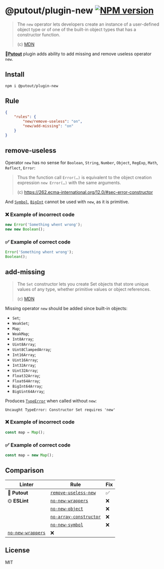 # @putout/plugin-new [![NPM version][NPMIMGURL]][NPMURL]

[NPMIMGURL]: https://img.shields.io/npm/v/@putout/plugin-new.svg?style=flat&longCache=true
[NPMURL]: https://npmjs.org/package/@putout/plugin-new "npm"

> The `new` operator lets developers create an instance of a user-defined object type or of one of the built-in object types that has a constructor function.
>
> (c) [MDN](https://developer.mozilla.org/en-US/docs/Web/JavaScript/Reference/Operators/new)

🐊[**Putout**](https://github.com/coderaiser/putout) plugin adds ability to add missing and remove useless operator `new`.

## Install

```
npm i @putout/plugin-new
```

## Rule

```json
{
    "rules": {
        "new/remove-useless": "on",
        "new/add-missing": "on"
    }
}
```

## remove-useless

Operator `new` has no sense for `Boolean`, `String`, `Number`, `Object`, `RegExp`, `Math`, `Reflect`, `Error`:

> Thus the function call `Error(…)` is equivalent to the object creation expression `new Error(…)` with the same arguments.
>
> (c) https://262.ecma-international.org/12.0/#sec-error-constructor

And [`Symbol`](https://developer.mozilla.org/en-US/docs/Web/JavaScript/Reference/Global_Objects/Symbol), [`BigInt`](https://developer.mozilla.org/en-US/docs/Web/JavaScript/Reference/Global_Objects/BigInt) cannot be used with `new`, as it is primitive.

### ❌ Example of incorrect code

```js
new Error('Something whent wrong');
new new Boolean();
```

### ✅ Example of correct code

```js
Error('Something whent wrong');
Boolean();
```

## add-missing

> The `Set` constructor lets you create Set objects that store unique values of any type, whether primitive values or object references.
>
> (c) [MDN](https://developer.mozilla.org/en-US/docs/Web/JavaScript/Reference/Global_Objects/Set/Set)

Missing operator `new` should be added since built-in objects:

- `Set`;
- `WeakSet`;
- `Map`;
- `WeakMap`;
- `Int8Array`;
- `Uint8Array`;
- `Uint8ClampedArray`;
- `Int16Array`;
- `Uint16Array`;
- `Int32Array`;
- `Uint32Array`;
- `Float32Array`;
- `Float64Array`;
- `BigInt64Array`;
- `BigUint64Array`;

Produces [`TypeError`](https://developer.mozilla.org/en-US/docs/Web/JavaScript/Reference/Global_Objects/TypeError) when called without `new`:

```
Uncaught TypeError: Constructor Set requires 'new'
```

### ❌ Example of incorrect code

```js
const map = Map();
```

### ✅ Example of correct code

```js
const map = new Map();
```

## Comparison

Linter | Rule | Fix
--------|-------|------------|
🐊 **Putout** | [`remove-useless-new`](https://github.com/coderaiser/putout/tree/master/packages/plugin-remove-useless-new#readme)| ✅
⏣ **ESLint** | [`no-new-wrappers`](https://eslint.org/docs/rules/no-new-wrappers) | ❌
⠀| [`no-new-object`](https://eslint.org/docs/rules/no-new-object) | ❌
⠀| [`no-array-constructor`](https://eslint.org/docs/rules/no-array-constructor) | ❌
⠀| [`no-new-symbol`](https://eslint.org/docs/rules/no-new-symbol) | ❌
 | [`no-new-wrappers`](https://eslint.org/docs/rules/no-new-wrappers) | ❌

## License

MIT
